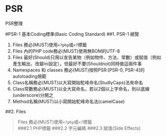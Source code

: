 # PSR
PSR整理 
  
#PSR-1  基本Coding標準(Basic Coding Standard) 
##1. PSR-1 總覽    
1. Files 務必(MUST)使用`<?php`或`<?`標籤
2. Files 內的PHP code務必(MUST)使用無BOM的UTF-8
3. Files 最好(Should)只用以宣告某物（例如物件、方法、常數）或賦值（例如產生輸出、改變ini設定），但最好不要(Shouldnot)同時做這兩件事
4. Namespaces 和 classes 務必(MUST)按照PSR:[PSR-0, PSR-4]的autoloading規範
5. Class名稱務必(MUST)以大寫開始駝峰命名(StudlyCaps)法來命名
6. Class常數務必(MUST)以全大寫命名，若以2個以上字命名，則以底線(underscore)分開之
7. Method名稱(MUST)以小寫開始駝峰命名法(camelCase)

##2. Files
>Files 務必(MUST)使用`<?php`或`<?`標籤  
###2.1 PHP標籤
###2.2 字元編碼
###2.3 賦值(Side Effects)



